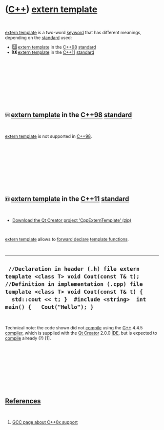
 

 

 

 

 

([C++](Cpp.md)) [extern template](CppExternTemplate.md)
=========================================================

 

[extern template](CppExternTemplate.md) is a two-word
[keyword](CppKeyword.md) that has different meanings, depending on the
[standard](CppStandard.md) used:

-   ![C++98](PicCpp98.png) [extern template](CppExternTemplate.md) in
    the [C++98](Cpp98.md) [standard](CppStandard.md)
-   ![C++11](PicCpp11.png) [extern template](CppExternTemplate.md) in
    the [C++11](Cpp11.md) [standard](CppStandard.md)

 

 

 

 

 

![C++98](PicCpp98.png) [extern template](CppExternTemplate.md) in the [C++98](Cpp98.md) [standard](CppStandard.md)
---------------------------------------------------------------------------------------------------------------------

 

[extern template](CppExternTemplate.md) is not supported in
[C++98](Cpp98.md).

 

 

 

 

 

![C++11](PicCpp11.png) [extern template](CppExternTemplate.md) in the [C++11](Cpp11.md) [standard](CppStandard.md)
---------------------------------------------------------------------------------------------------------------------

 

-   [Download the Qt Creator project
    'CppExternTemplate' (zip)](CppExternTemplate.zip)

 

[extern template](CppExternTemplate.md) allows to [forward
declare](CppForwardDeclaration.md) [template
functions](CppTemplateFunction.md).

 

  ------------------------------------------------------------------------------------------------------------------------------------------------------------------------------------------------------------------------------------------------------
  ` //Declaration in header (.h) file extern template <class T> void Cout(const T& t);  //Definition in implementation (.cpp) file template <class T> void Cout(const T& t) {   std::cout << t; }  #include <string>  int main() {   Cout("Hello"); }`
  ------------------------------------------------------------------------------------------------------------------------------------------------------------------------------------------------------------------------------------------------------

 

Technical note: the code shown did not [compile](CppCompile.md) using
the [G++](CppGpp.md) 4.4.5 [compiler](CppCompiler.md), which is
supplied with the [Qt Creator](CppQtCreator.md) 2.0.0
[IDE](CppIde.md), but is expected to [compile](CppCompile.md) already
(?) \[1\].

 

 

 

 

 

[References](CppReferences.md)
-------------------------------

 

1.  [GCC page about C++0x
    support](http://gcc.gnu.org/projects/cxx0x.html)

 

 

 

 

 

 

